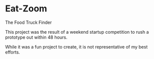 Eat-Zoom
========

The Food Truck Finder


This project was the result of a weekend startup competition to rush a prototype out within 48 hours. 

While it was a fun project to create, it is not representative of my best efforts.
